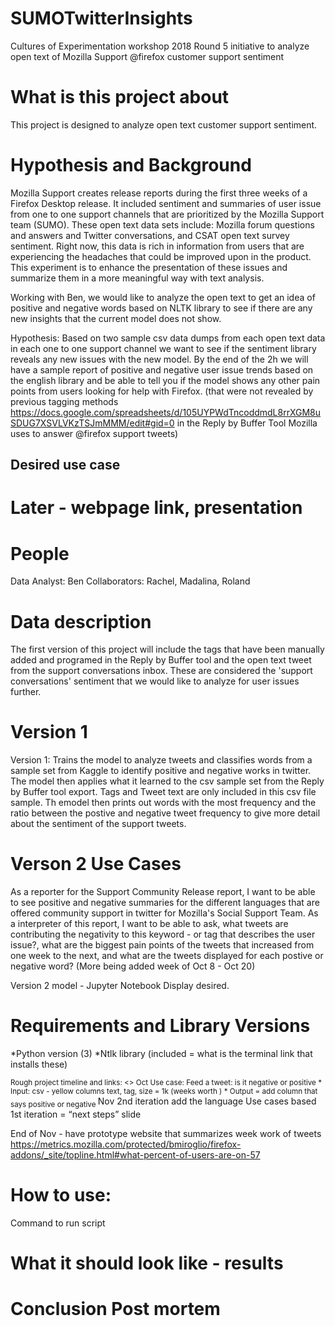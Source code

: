 # SUMOTwitterInsights
Cultures of Experimentation workshop 2018 Round 5 initiative to analyze open text of Mozilla Support @firefox customer support sentiment 

# What is this project about

This project is designed to analyze open text customer support sentiment. 

# Hypothesis and Background
Mozilla Support creates release reports during the first three weeks of a Firefox Desktop release. It included sentiment and summaries of user issue from one to one support channels that are prioritized by the Mozilla Support team (SUMO). These open text data sets include: Mozilla forum questions and answers and Twitter conversations, and CSAT open text survey sentiment. Right now, this data is rich in information from users that are experiencing the headaches that could be improved upon in the product. This experiment is to enhance the presentation of these issues and summarize them in a more meaningful way with text analysis. 

Working with Ben, we would like to analyze the open text to get an idea of positive and negative words based on NLTK library to see if there are any new insights that the current model does not show. 

Hypothesis: Based on two sample csv data dumps from each open text data in each one to one support channel we want to see if the sentiment library reveals any new issues with the new model. By the end of the 2h we will have a sample report of positive and negative user issue trends based on the english library and be able to tell you if the model shows any other pain points from users looking for help with Firefox. (that were not revealed by previous tagging methods https://docs.google.com/spreadsheets/d/105UYPWdTncoddmdL8rrXGM8uSDUG7XSVLVKzTSJmMMM/edit#gid=0 in the Reply by Buffer Tool Mozilla uses to answer @firefox support tweets)


## Desired use case

# Later - webpage link, presentation
# People
Data Analyst: Ben
Collaborators: Rachel, Madalina, Roland

# Data description
The first version of this project will include the tags that have been manually added and programed in the Reply by Buffer tool and the open text tweet from the support conversations inbox. These are considered the 'support conversations' sentiment that we would like to analyze for user issues further. 

# Version 1
Version 1: 
Trains the model to analyze tweets and classifies words from a sample set from Kaggle to identify positive and negative works in twitter. 
The model then applies what it learned to the csv sample set from the Reply by Buffer tool export. Tags and Tweet text are only included in this csv file sample. 
Th emodel then prints out words with the most frequency and the ratio between the postive and negative tweet frequency to give more detail about the sentiment of the support tweets. 

# Verson 2 Use Cases
As a reporter for the Support Community Release report, I want to be able to see positive and negative summaries for the different languages that are offered community support in twitter for Mozilla's Social Support Team. 
As a interpreter of this report, I want to be able to ask, what tweets are contributing the negativity to this keyword - or tag that describes the user issue?, what are the biggest pain points of the tweets that increased from one week to the next, and what are the tweets displayed for each postive or negative word? 
(More being added week of Oct 8 - Oct 20)

Version 2 model - Jupyter Notebook Display desired. 


# Requirements and Library Versions
*Python version (3)
*Ntlk library 
(included = what is the terminal link that installs these)

<later>
<sub>Rough project timeline and links: <>
Oct
Use case: Feed a tweet: is it negative or positive
* Input: csv - yellow columns text, tag, size = 1k (weeks worth )
* Output = add column that says positive or negative
</sub>
Nov
2nd iteration add the language 
Use cases based 1st iteration = “next steps” slide

End of Nov - have prototype website that summarizes week work of tweets
https://metrics.mozilla.com/protected/bmiroglio/firefox-addons/_site/topline.html#what-percent-of-users-are-on-57 
  
# How to use: 

Command to run script

# What it should look like - results 

# Conclusion Post mortem 

</later>
